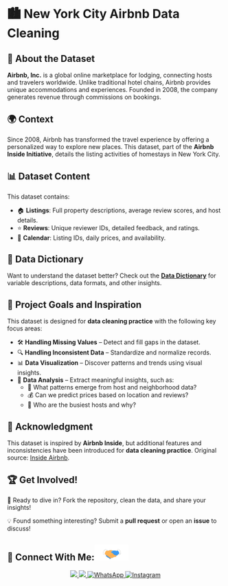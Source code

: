 # 🏙️ New York City Airbnb Data Cleaning

## 📌 About the Dataset
**Airbnb, Inc.** is a global online marketplace for lodging, connecting hosts and travelers worldwide. Unlike traditional hotel chains, Airbnb provides unique accommodations and experiences. Founded in 2008, the company generates revenue through commissions on bookings. 

## 🌍 Context
Since 2008, Airbnb has transformed the travel experience by offering a personalized way to explore new places. This dataset, part of the **Airbnb Inside Initiative**, details the listing activities of homestays in New York City.

## 📊 Dataset Content
This dataset contains:
- 🏠 **Listings**: Full property descriptions, average review scores, and host details.
- ⭐ **Reviews**: Unique reviewer IDs, detailed feedback, and ratings.
- 📅 **Calendar**: Listing IDs, daily prices, and availability.

## 📖 Data Dictionary
Want to understand the dataset better? Check out the **[Data Dictionary](https://docs.google.com/spreadsheets/d/1b_dvmyhb_kAJhUmv81rAxl4KcXn0Pymz)** for variable descriptions, data formats, and other insights.

## 🚀 Project Goals and Inspiration
This dataset is designed for **data cleaning practice** with the following key focus areas:
- 🛠️ **Handling Missing Values** – Detect and fill gaps in the dataset.
- 🔍 **Handling Inconsistent Data** – Standardize and normalize records.
- 📊 **Data Visualization** – Discover patterns and trends using visual insights.
- 📑 **Data Analysis** – Extract meaningful insights, such as:
  - 🔎 What patterns emerge from host and neighborhood data?
  - 💰 Can we predict prices based on location and reviews?
  - 📢 Who are the busiest hosts and why?

## 🙌 Acknowledgment
This dataset is inspired by **Airbnb Inside**, but additional features and inconsistencies have been introduced for **data cleaning practice**. Original source: [Inside Airbnb](http://insideairbnb.com/explore/).

## 🏆 Get Involved!
🚀 Ready to dive in? Fork the repository, clean the data, and share your insights! 

💡 Found something interesting? Submit a **pull request** or open an **issue** to discuss!

 
## 📩 Connect With Me:<img src="https://github.com/0xAbdulKhalid/0xAbdulKhalid/raw/main/assets/mdImages/handshake.gif" width ="80">

<div align="center">
 <a href="https://www.linkedin.com/in/mohamed-mosaad-85840b254" target="_blank">
        <img src="https://img.shields.io/badge/LinkedIn-0077B5?style=for-the-badge&logo=linkedin&logoColor=white" target="_blank" />
    </a>
 <a href="mailto:muhamed.mosadd@gmail.com">
    <img src="https://img.shields.io/badge/Gmail-333333?style=for-the-badge&logo=gmail&logoColor=red" />
  </a>
   <a href="https://wa.me/201069781595" target="_blank">
      <img src="https://img.shields.io/badge/WhatsApp-25D366?style=for-the-badge&logo=whatsapp&logoColor=white" target="_blank" alt="WhatsApp">
   </a>
     </a>
   <a href="https://www.instagram.com/mmosad22" target="_blank">
      <img src="https://img.shields.io/badge/Instagram-E4405F?style=for-the-badge&logo=instagram&logoColor=white" target="_blank" alt="Instagram">
   </a>
</div>
